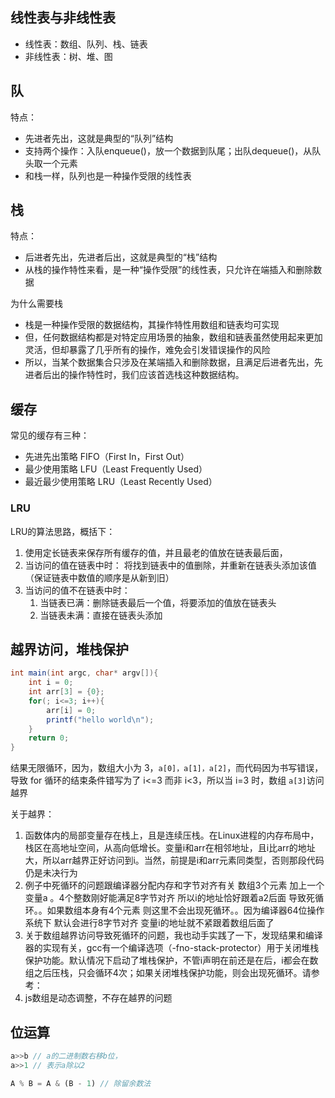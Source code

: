 ## 线性表与非线性表

- 线性表：数组、队列、栈、链表
- 非线性表：树、堆、图

## 队

特点：
- 先进者先出，这就是典型的“队列”结构
- 支持两个操作：入队enqueue()，放一个数据到队尾；出队dequeue()，从队头取一个元素
- 和栈一样，队列也是一种操作受限的线性表

## 栈

特点：
- 后进者先出，先进者后出，这就是典型的“栈”结构
- 从栈的操作特性来看，是一种“操作受限”的线性表，只允许在端插入和删除数据

为什么需要栈
-  栈是一种操作受限的数据结构，其操作特性用数组和链表均可实现
- 但，任何数据结构都是对特定应用场景的抽象，数组和链表虽然使用起来更加灵活，但却暴露了几乎所有的操作，难免会引发错误操作的风险
- 所以，当某个数据集合只涉及在某端插入和删除数据，且满足后进者先出，先进者后出的操作特性时，我们应该首选栈这种数据结构。

## 缓存

常见的缓存有三种：
- 先进先出策略 FIFO（First In，First Out）
- 最少使用策略 LFU（Least Frequently Used）
- 最近最少使用策略 LRU（Least Recently Used）

### LRU

LRU的算法思路，概括下： 

1.  使用定长链表来保存所有缓存的值，并且最老的值放在链表最后面，
2. 当访问的值在链表中时： 将找到链表中的值删除，并重新在链表头添加该值（保证链表中数值的顺序是从新到旧）
3. 当访问的值不在链表中时： 
	1. 当链表已满：删除链表最后一个值，将要添加的值放在链表头
	2. 当链表未满：直接在链表头添加

## 越界访问，堆栈保护

```c#
int main(int argc, char* argv[]){
    int i = 0;
    int arr[3] = {0};
    for(; i<=3; i++){
        arr[i] = 0;
        printf("hello world\n");
    }
    return 0;
}
```

结果无限循环，因为，数组大小为 3，`a[0]，a[1]，a[2]`，而代码因为书写错误，导致 for 循环的结束条件错写为了 i<=3 而非 i<3，所以当 i=3 时，数组 `a[3]`访问越界

关于越界：
1. 函数体内的局部变量存在栈上，且是连续压栈。在Linux进程的内存布局中，栈区在高地址空间，从高向低增长。变量i和arr在相邻地址，且i比arr的地址大，所以arr越界正好访问到i。当然，前提是i和arr元素同类型，否则那段代码仍是未决行为
2. 例子中死循环的问题跟编译器分配内存和字节对齐有关 数组3个元素 加上一个变量a 。4个整数刚好能满足8字节对齐 所以i的地址恰好跟着a2后面 导致死循环。。如果数组本身有4个元素 则这里不会出现死循环。。因为编译器64位操作系统下 默认会进行8字节对齐 变量i的地址就不紧跟着数组后面了
3. 关于数组越界访问导致死循环的问题，我也动手实践了一下，发现结果和编译器的实现有关，gcc有一个编译选项（-fno-stack-protector）用于关闭堆栈保护功能。默认情况下启动了堆栈保护，不管i声明在前还是在后，i都会在数组之后压栈，只会循环4次；如果关闭堆栈保护功能，则会出现死循环。请参考：
4. js数组是动态调整，不存在越界的问题

## 位运算

```js
a>>b // a的二进制数右移b位，
a>>1 // 表示a除以2

A % B = A & (B - 1) // 除留余数法
```
